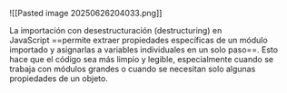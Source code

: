 ![[Pasted image 20250626204033.png]]

La importación con desestructuración (destructuring) en JavaScript ==permite extraer propiedades específicas de un módulo importado y asignarlas a variables individuales en un solo paso==. Esto hace que el código sea más limpio y legible, especialmente cuando se trabaja con módulos grandes o cuando se necesitan solo algunas propiedades de un objeto.
